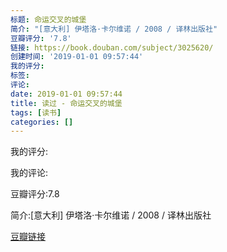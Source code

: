 ```yaml
---
标题: 命运交叉的城堡
简介: "[意大利] 伊塔洛·卡尔维诺 / 2008 / 译林出版社"
豆瓣评分: '7.8'
链接: https://book.douban.com/subject/3025620/
创建时间: '2019-01-01 09:57:44'
我的评分:
标签:
评论:
date: 2019-01-01 09:57:44
title: 读过 - 命运交叉的城堡
tags: [读书]
categories: []
---
```


我的评分:

我的评论:

豆瓣评分:7.8

简介:[意大利] 伊塔洛·卡尔维诺 / 2008 / 译林出版社

[豆瓣链接](https://book.douban.com/subject/3025620/)

